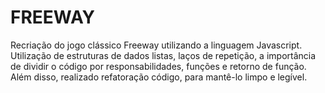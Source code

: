 # FREEWAY
Recriação do jogo clássico Freeway utilizando a linguagem Javascript. 
Utilização de estruturas de dados listas, laços de repetição, a importância de dividir o código por responsabilidades, funções e retorno de função. 
Além disso, realizado refatoração código, para mantê-lo limpo e legível.
